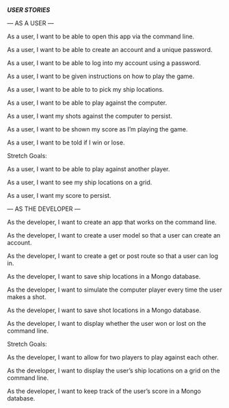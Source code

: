 ***USER STORIES***

— AS A USER —

As a user, I want to be able to open this app via the command line.

As a user, I want to be able to create an account and a unique password.

As a user, I want to be able to log into my account using a password.

As a user, I want to be given instructions on how to play the game.

As a user, I want to be able to to pick my ship locations.

As a user, I want to be able to play against the computer.

As a user, I want my shots against the computer to persist.

As a user, I want to be shown my score as I’m playing the game.

As a user, I want to be told if I win or lose.

Stretch Goals:

As a user, I want to be able to play against another player.

As a user, I want to see my ship locations on a grid.

As a user, I want my score to persist.


— AS THE DEVELOPER —

As the developer, I want to create an app that works on the command line.

As the developer, I want to create a user model so that a user can create an account.

As the developer, I want to create a get or post route so that a user can log in.

As the developer, I want to save ship locations in a Mongo database.

As the developer, I want to simulate the computer player every time the user makes a shot.

As the developer, I want to save shot locations in a Mongo database.

As the developer, I want to display whether the user won or lost on the command line.

Stretch Goals: 

As the developer, I want to allow for two players to play against each other.

As the developer, I want to display the user’s ship locations on a grid on the command line.

As the developer, I want to keep track of the user’s score in a Mongo database.




